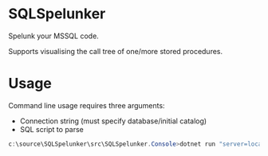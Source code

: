 # SQLSpelunker
Spelunk your MSSQL code.

Supports visualising the call tree of one/more stored procedures.

# Usage
Command line usage requires three arguments:
- Connection string (must specify database/initial catalog)
- SQL script to parse

```powershell
c:\source\SQLSpelunker\src\SQLSpelunker.Console>dotnet run "server=localhost;initial catalog=foo;integrated security=sspi" "exec dbo.SomeProc"
```